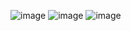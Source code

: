 ![image](https://github.com/user-attachments/assets/070237f8-1162-4f75-acdf-190f98236c82)
![image](https://github.com/user-attachments/assets/f85f01a3-d8c8-4d82-b576-6c63a90fafd3)
![image](https://github.com/user-attachments/assets/10e3ee23-1e13-4062-91f1-74710dffdd60)
